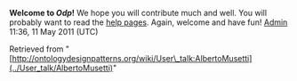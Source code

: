 __Welcome to _Odp_!__ We hope you will contribute much and well. 
You will probably want to read the [help pages](http://ontologydesignpatterns.org/wiki/Help:Contents "Help:Contents"). Again, welcome and have fun! [Admin](../User/ValentinaPresutti "User:ValentinaPresutti") 11:36, 11 May 2011 (UTC)





Retrieved from "[http://ontologydesignpatterns.org/wiki/User\_talk:AlbertoMusetti](../User_talk/AlbertoMusetti)"